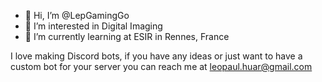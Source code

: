 - 👋 Hi, I’m @LepGamingGo
- 👀 I’m interested in Digital Imaging
- 🌱 I’m currently learning at ESIR in Rennes, France

I love making Discord bots, if you have any ideas or just want to have a custom bot for your server you can reach me at leopaul.huar@gmail.com 

